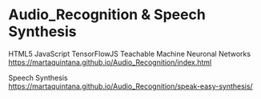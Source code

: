# Audio_Recognition & Speech Synthesis
HTML5 JavaScript TensorFlowJS Teachable Machine Neuronal Networks
https://martaquintana.github.io/Audio_Recognition/index.html


Speech Synthesis 
https://martaquintana.github.io/Audio_Recognition/speak-easy-synthesis/
